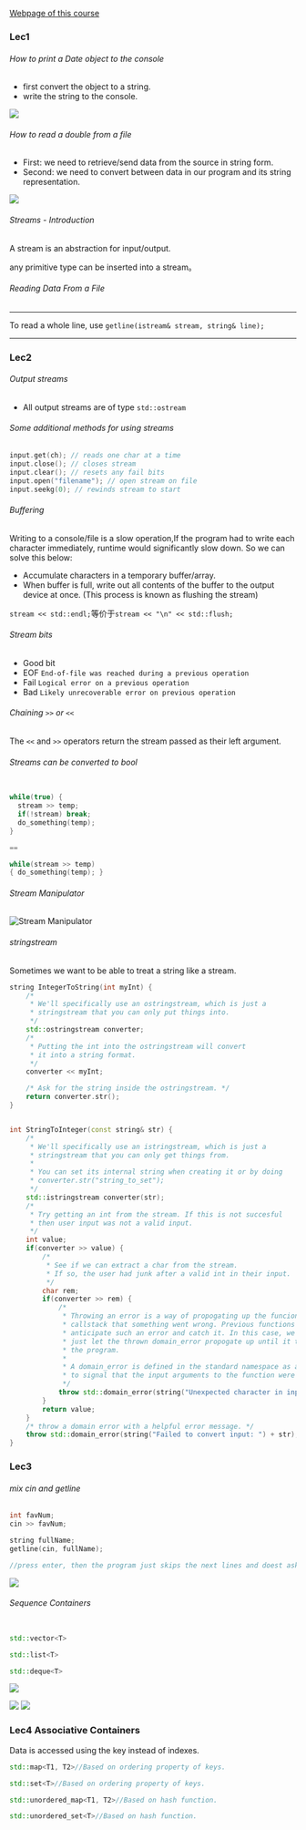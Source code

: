 [Webpage of this course](https://web.stanford.edu/class/archive/cs/cs106l/cs106l.1184/lectures.html)

### Lec1

###### How to print a Date object to the console
* first convert the object to a string.
* write the string to the console.

![](./Images/1.png)

###### How to read a double from a file
* First: we need to retrieve/send data from the source in string form.
* Second: we need to convert between data in our program and its string representation.

![](./Images/2.png)


###### Streams - Introduction

A stream is an abstraction for input/output.

any primitive type can be inserted into a stream。


###### Reading Data From a File

---

To read a whole line, use
`getline(istream& stream, string& line);`



---

### Lec2

###### Output streams
* All output streams are of type `std::ostream`

###### Some additional methods for using streams

```C++
input.get(ch); // reads one char at a time
input.close(); // closes stream
input.clear(); // resets any fail bits
input.open("filename"); // open stream on file
input.seekg(0); // rewinds stream to start
```

###### Buffering
Writing to a console/file is a slow operation,If the program had to write each character immediately, runtime would significantly slow down. So we can solve this below:

* Accumulate characters in a temporary buffer/array.
* When buffer is full, write out all contents of the buffer to the output device at once.
(This process is known as flushing the stream)

`stream << std::endl;`等价于`stream << "\n" << std::flush;`

###### Stream bits
* Good bit
* EOF `End-of-file was reached during a previous operation`
* Fail `Logical error on a previous operation`
* Bad `Likely unrecoverable error on previous operation`

###### Chaining `>>` or `<<`

The `<<` and `>>` operators return the stream passed as their left argument.

###### Streams can be converted to bool

```C++

while(true) {
  stream >> temp;
  if(!stream) break; 
  do_something(temp);
}

==

while(stream >> temp) 
{ do_something(temp); }
```

###### Stream Manipulator
![Stream Manipulator](./Images/3.png)

###### stringstream
Sometimes we want to be able to treat a string like a stream.


```C++
string IntegerToString(int myInt) {
    /*
     * We'll specifically use an ostringstream, which is just a
     * stringstream that you can only put things into.
     */
    std::ostringstream converter;
    /*
     * Putting the int into the ostringstream will convert
     * it into a string format.
     */
    converter << myInt;

    /* Ask for the string inside the ostringstream. */
    return converter.str();
}
```

```C++

int StringToInteger(const string& str) {
    /*
     * We'll specifically use an istringstream, which is just a
     * stringstream that you can only get things from.
     *
     * You can set its internal string when creating it or by doing
     * converter.str("string_to_set");
     */
    std::istringstream converter(str);
    /*
     * Try getting an int from the stream. If this is not succesful
     * then user input was not a valid input.
     */
    int value;
    if(converter >> value) {
        /*
         * See if we can extract a char from the stream.
         * If so, the user had junk after a valid int in their input.
         */
        char rem;
        if(converter >> rem) {
            /*
             * Throwing an error is a way of propogating up the funcion
             * callstack that something went wrong. Previous functions can
             * anticipate such an error and catch it. In this case, we will
             * just let the thrown domain_error propogate up until it terminates
             * the program.
             *
             * A domain_error is defined in the standard namespace as an error
             * to signal that the input arguments to the function were not valid.
             */
            throw std::domain_error(string("Unexpected character in input: ") + rem);
        }
        return value;
    }
    /* throw a domain error with a helpful error message. */
    throw std::domain_error(string("Failed to convert input: ") + str);
}
```

### Lec3

###### mix cin and getline

```C++
int favNum; 
cin >> favNum;

string fullName; 
getline(cin, fullName);

//press enter, then the program just skips the next lines and doest ask for a line 
```

![](./Images/4.png)

###### Sequence Containers

```C++

std::vector<T>

std::list<T>

std::deque<T>
```
![](./Images/5.png)


![](./Images/6.png)
![](./Images/7.png)

### Lec4 Associative Containers

Data is accessed using the key instead of indexes.

```C++
std::map<T1, T2>//Based on ordering property of keys.

std::set<T>//Based on ordering property of keys.

std::unordered_map<T1, T2>//Based on hash function.

std::unordered_set<T>//Based on hash function.

```


